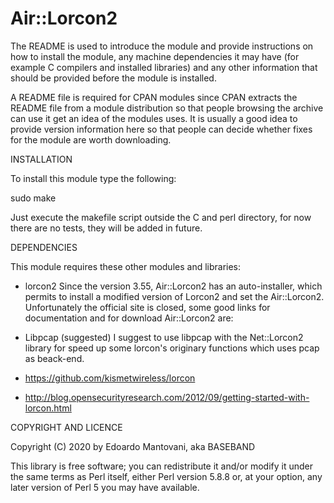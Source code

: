 Air::Lorcon2
============

The README is used to introduce the module and provide instructions on
how to install the module, any machine dependencies it may have (for
example C compilers and installed libraries) and any other information
that should be provided before the module is installed.

A README file is required for CPAN modules since CPAN extracts the
README file from a module distribution so that people browsing the
archive can use it get an idea of the modules uses. It is usually a
good idea to provide version information here so that people can
decide whether fixes for the module are worth downloading.

INSTALLATION

To install this module type the following:

   sudo make

Just execute the makefile script outside the C and perl directory, for now there are no tests, they will be added in future.

DEPENDENCIES

This module requires these other modules and libraries:

  - lorcon2
Since the version 3.55, Air::Lorcon2 has an auto-installer, which permits to install a modified version of Lorcon2 and set the Air::Lorcon2.
Unfortunately the official site is closed, some good links for documentation and for download Air::Lorcon2 are:

 - Libpcap (suggested)
 I suggest to use libpcap with the Net::Lorcon2 library for speed up some lorcon's originary functions which uses pcap as beack-end.   
  - https://github.com/kismetwireless/lorcon 
  - http://blog.opensecurityresearch.com/2012/09/getting-started-with-lorcon.html


COPYRIGHT AND LICENCE

Copyright (C) 2020 by Edoardo Mantovani, aka BASEBAND


This library is free software; you can redistribute it and/or modify
it under the same terms as Perl itself, either Perl version 5.8.8 or,
at your option, any later version of Perl 5 you may have available.


